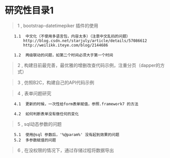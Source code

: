 # 研究性目录1

> 1 , bootstrap-datetimepiker 插件的使用

        1.1  中文化（不使用多语言包，内容太多）（注意中文乱码的问题）
            http://blog.csdn.net/starjuly/article/details/57086612
            http://weilikk.iteye.com/blog/2144686

        1.2  两级联动的问题，如第二个时间必须大于第一个时间

> 2 , 构建目前最完善，最优雅的增删改查代码示例，注重分页（dapper的方式）   

> 3 , 仿照B2C，构建自己的API代码示例 

> 4 , 表单问题研究

        4.1  更新的时候，一次性给form表单赋值，参照.framework7 的方法

        4.2  如何判断表单没有做任何的变化

> 5 , sql动态参数的问题

        5.1  使用@sql 参数后，'%@param%' 没有起到效果的问题
        5.2  多参数赋值的问题

> 6 , 在没权限的情况下，通过存储过程将数据导出